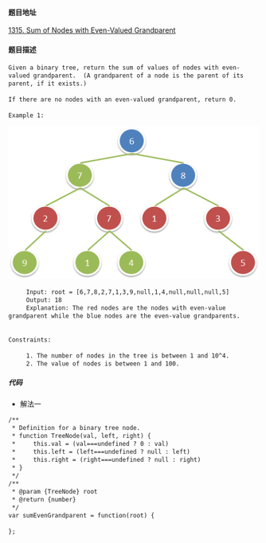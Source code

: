 #### 题目地址
[1315. Sum of Nodes with Even-Valued Grandparent](https://leetcode.com/problems/sum-of-nodes-with-even-valued-grandparent/)
#### 题目描述
```
Given a binary tree, return the sum of values of nodes with even-valued grandparent.  (A grandparent of a node is the parent of its parent, if it exists.)

If there are no nodes with an even-valued grandparent, return 0.

Example 1:
```
![1](../../assets/tree/2020-12-06/1.png)
```
     Input: root = [6,7,8,2,7,1,3,9,null,1,4,null,null,null,5]
     Output: 18
     Explanation: The red nodes are the nodes with even-value grandparent while the blue nodes are the even-value grandparents.
 

Constraints:

     1. The number of nodes in the tree is between 1 and 10^4.
     2. The value of nodes is between 1 and 100.
```

##### 代码

- 解法一
```
/**
 * Definition for a binary tree node.
 * function TreeNode(val, left, right) {
 *     this.val = (val===undefined ? 0 : val)
 *     this.left = (left===undefined ? null : left)
 *     this.right = (right===undefined ? null : right)
 * }
 */
/**
 * @param {TreeNode} root
 * @return {number}
 */
var sumEvenGrandparent = function(root) {
    
};
```
